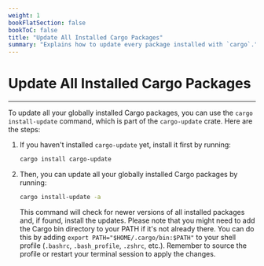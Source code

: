 ```yaml
---
weight: 1
bookFlatSection: false
bookToC: false
title: "Update All Installed Cargo Packages"
summary: "Explains how to update every package installed with `cargo`."
---
```


<!--markdownlint-disable MD025 MD033 -->

# Update All Installed Cargo Packages

---

To update all your globally installed Cargo packages, you can use the `cargo install-update` command, which is part of the `cargo-update` crate. Here are the steps:

1. If you haven't installed `cargo-update` yet, install it first by running:

    ```bash
    cargo install cargo-update
    ```

2. Then, you can update all your globally installed Cargo packages by running:

    ```bash
    cargo install-update -a
    ```

    This command will check for newer versions of all installed packages and, if found, install the updates. Please note that you might need to add the Cargo bin directory to your PATH if it's not already there. You can do this by adding `export PATH="$HOME/.cargo/bin:$PATH"` to your shell profile (`.bashrc`, `.bash_profile`, `.zshrc`, etc.). Remember to source the profile or restart your terminal session to apply the changes.
